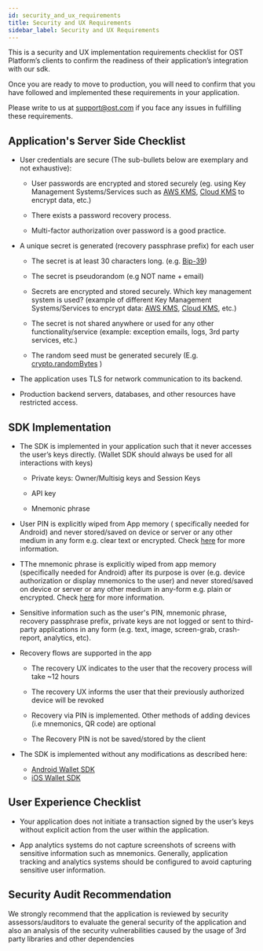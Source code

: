 ```yaml
---
id: security_and_ux_requirements
title: Security and UX Requirements
sidebar_label: Security and UX Requirements
---
```


This is a security and UX implementation requirements checklist for OST Platform’s clients to confirm the readiness of their application’s integration with our sdk. 

Once you are ready to move to production, you will need to confirm that you have followed and implemented these requirements in your application.

Please write to us at support@ost.com if you face any issues in fulfilling these requirements.


## Application's Server Side Checklist
* User credentials are secure
(The sub-bullets below are exemplary and not exhaustive):
    
    * User passwords are encrypted and stored securely (eg. using Key Management Systems/Services such as [AWS KMS](https://aws.amazon.com/kms/), [Cloud KMS](https://cloud.google.com/kms/) to encrypt data, etc.)
    
    * There exists a password recovery process.
    
    * Multi-factor authorization over password is a good practice.

* A unique secret is generated (recovery passphrase prefix) for each user
    
    * The secret is at least 30 characters long. (e.g. [Bip-39](https://www.npmjs.com/package/bip39))
    
    * The secret is pseudorandom (e.g NOT name + email)
    
    * Secrets are encrypted and stored securely. Which key management system is used? (example of different Key Management Systems/Services to encrypt data: [AWS KMS](https://aws.amazon.com/kms/), [Cloud KMS](https://cloud.google.com/kms/), etc.)
    
    * The secret is not shared anywhere or used for any other functionality/service (example: exception emails, logs, 3rd party services, etc.)
    
    * The random seed must be generated securely (E.g. [crypto.randomBytes](https://nodejs.org/api/crypto.html#crypto_crypto_randombytes_size_callback) )

* The application uses TLS for network communication to its backend.

* Production backend servers, databases, and other resources have restricted access.

## SDK Implementation

* The SDK is implemented in your application such that it never accesses the user’s keys directly. (Wallet SDK should always be used for all interactions with keys) 

    * Private keys: Owner/Multisig keys and Session Keys 

    * API key

    *  Mnemonic phrase 

* User PIN is explicitly wiped from App memory ( specifically needed for Android) and never stored/saved on device or server or any other medium in any form e.g. clear text or encrypted. Check [here](https://github.com/OWASP/owasp-mstg/blob/master/Document/0x05d-Testing-Data-Storage.md#checking-memory-for-sensitive-data) for more information. 

* TThe mnemonic phrase is explicitly wiped from app memory (specifically needed for Android) after its purpose is over (e.g. device authorization or display mnemonics to the user) and never stored/saved on device or server or any other medium in any-form e.g. plain or encrypted. Check [here](https://github.com/OWASP/owasp-mstg/blob/master/Document/0x05d-Testing-Data-Storage.md#checking-memory-for-sensitive-data) for more information. 

* Sensitive information such as the user's PIN, mnemonic phrase, recovery passphrase prefix, private keys are not logged or sent to third-party applications in any form (e.g. text, image, screen-grab, crash-report, analytics, etc).

* Recovery flows are supported in the app 

    * The recovery UX indicates to the user that the recovery process will take ~12 hours

    * The recovery UX informs the user that their previously authorized device will be revoked 

    * Recovery via PIN is implemented. Other methods of adding devices (i.e mnemonics, QR code) are optional

    * The Recovery PIN is not be saved/stored by the client

* The SDK is implemented without any modifications as described here:
    * [Android Wallet SDK](https://dev.stagingost.com/platform/docs/sdkwallet_sdk_setup/android/)
    * [iOS Wallet SDK](https://dev.stagingost.com/platform/docs/sdkwallet_sdk_setup/iOS/)



## User Experience Checklist

* Your application does not initiate a transaction signed by the user’s keys without explicit action from the user within the application.

* App analytics systems do not capture screenshots of screens with sensitive information such as mnemonics. Generally, application tracking and analytics systems should be configured to avoid capturing sensitive user information.


## Security Audit Recommendation

We strongly recommend that the application is reviewed by security assessors/auditors to evaluate the general security of the application and also an analysis of the security vulnerabilities caused by the usage of 3rd party libraries and other dependencies
